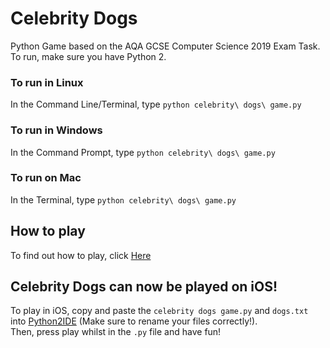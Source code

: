 # Celebrity Dogs
Python Game based on the AQA GCSE Computer Science 2019 Exam Task.  
To run, make sure you have Python 2.  
### To run in Linux
In the Command Line/Terminal, type `python celebrity\ dogs\ game.py`
### To run in Windows
In the Command Prompt, type `python celebrity\ dogs\ game.py`
### To run on Mac
In the Terminal, type `python celebrity\ dogs\ game.py`
## How to play
To find out how to play, click [Here](https://github.com/jaxk25/Celebrity-Dogs/wiki/How-to-play)  
## Celebrity Dogs can now be played on iOS!
To play in iOS, copy and paste the `celebrity dogs game.py` and `dogs.txt` into [Python2IDE](https://itunes.apple.com/gb/app/python2ide/id984990674?mt=8) (Make sure to rename your files correctly!).  
Then, press play whilst in the `.py` file and have fun!
